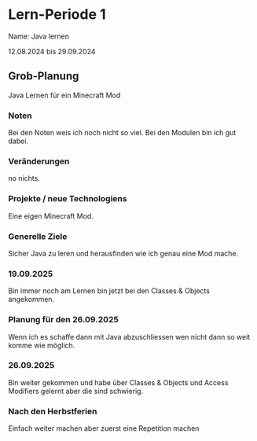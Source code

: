 
# Lern-Periode 1
Name: Java lernen 

12.08.2024 bis 29.09.2024

## Grob-Planung
Java Lernen für ein Minecraft Mod
### Noten
Bei den Noten weis ich noch nicht so viel. Bei den Modulen bin ich gut dabei.

### Veränderungen
no nichts.

### Projekte / neue Technologiens
Eine eigen Minecraft Mod. 

### Generelle Ziele
Sicher Java zu leren und herausfinden wie ich genau eine Mod mache.

### 19.09.2025 
Bin immer noch am Lernen bin jetzt bei den Classes & Objects angekommen.

### Planung für den 26.09.2025 
Wenn ich es schaffe dann mit Java abzuschliessen wen nicht dann so weit komme wie möglich.

### 26.09.2025
Bin weiter gekommen und habe über Classes & Objects und Access Modifiers gelernt aber die sind schwierig.

### Nach den Herbstferien 
Einfach weiter machen aber zuerst eine Repetition machen 
